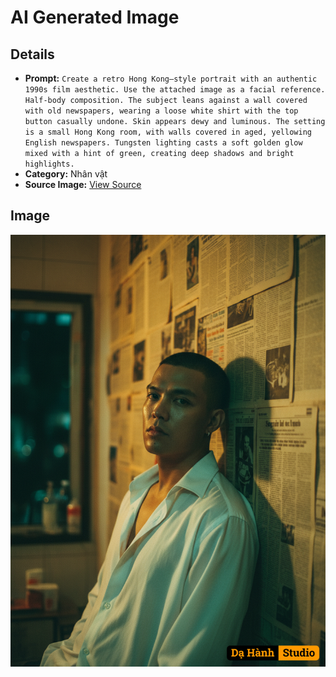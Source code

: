 # AI Generated Image

## Details
- **Prompt:** `Create a retro Hong Kong–style portrait with an authentic 1990s film aesthetic. Use the attached image as a facial reference. Half-body composition. The subject leans against a wall covered with old newspapers, wearing a loose white shirt with the top button casually undone.
Skin appears dewy and luminous. The setting is a small Hong Kong room, with walls covered in aged, yellowing English newspapers.
Tungsten lighting casts a soft golden glow mixed with a hint of green, creating deep shadows and bright highlights.`
- **Category:** Nhân vật
- **Source Image:** [View Source](https://raw.githubusercontent.com/lenzcomvth/ImageLibrary/main/Male.png)

## Image
![AI Generated Image](./image-2025-10-03T15-36-17-180Z.png)